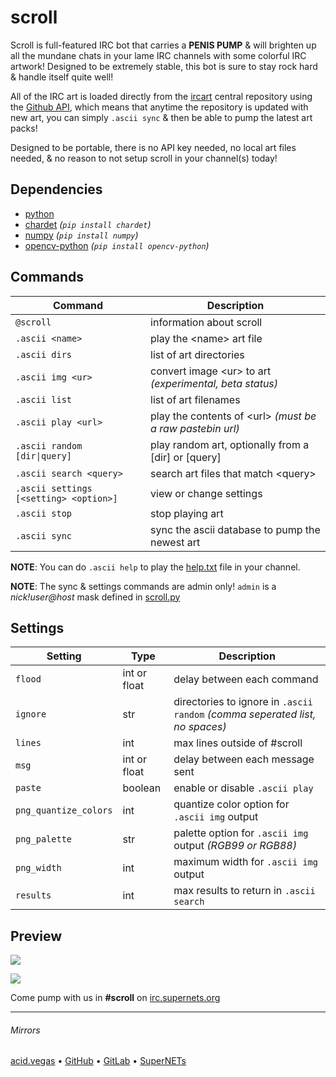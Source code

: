 # scroll

Scroll is full-featured IRC bot that carries a **PENIS PUMP** & will brighten up all the mundane chats in your lame IRC channels with some colorful IRC artwork! Designed to be extremely stable, this bot is sure to stay rock hard & handle itself quite well!

All of the IRC art is loaded directly from the [ircart](https://github.com/ircart/ircart) central repository using the [Github API](https://docs.github.com/en/rest), which means that anytime the repository is updated with new art, you can simply `.ascii sync` & then be able to pump the latest art packs!

Designed to be portable, there is no API key needed, no local art files needed, & no reason to not setup scroll in your channel(s) today!

## Dependencies
* [python](https://www.python.org/)
* [chardet](https://pypi.org/project/chardet/) *(`pip install chardet`)*
* [numpy](https://pypi.org/project/numpy/) *(`pip install numpy`)*
* [opencv-python](https://pypi.org/project/opencv-python/) *(`pip install opencv-python`)*

## Commands
| Command                                | Description                                                |
| -------------------------------------- | ---------------------------------------------------------- |
| `@scroll`                              | information about scroll                                   |
| `.ascii <name>`                        | play the \<name> art file                                  |
| `.ascii dirs`                          | list of art directories                                    |
| `.ascii img <ur>`                      | convert image \<ur> to art *(experimental, beta status)*   |
| `.ascii list`                          | list of art filenames                                      |
| `.ascii play <url>`                    | play the contents of \<url> *(must be a raw pastebin url)* |
| `.ascii random [dir\|query]`            | play random art, optionally from a [dir] or [query]        |
| `.ascii search <query>`                | search art files that match \<query>                       |
| `.ascii settings [<setting> <option>]` | view or change settings                                    |
| `.ascii stop`                          | stop playing art                                           |
| `.ascii sync`                          | sync the ascii database to pump the newest art             |

**NOTE**: You can do `.ascii help` to play the [help.txt](https://github.com/ircart/ircart/blob/master/ircart/doc/help.txt) file in your channel.

**NOTE**: The sync & settings commands are admin only! `admin` is a *nick!user@host* mask defined in [scroll.py](https://github.com/ircart/scroll/blob/master/scroll.py)

## Settings
| Setting               | Type         | Description                                                                                  |
| --------------------- | ------------ | -------------------------------------------------------------------------------------------- |
| `flood`               | int or float | delay between each command                                                                   |
| `ignore`              | str          | directories to ignore in `.ascii random` *(comma seperated list, no spaces)*                 |
| `lines`               | int          | max lines outside of #scroll                                                                 |
| `msg`                 | int or float | delay between each message sent                                                              |
| `paste`               | boolean      | enable or disable `.ascii play`                                                              |
| `png_quantize_colors` | int          | quantize color option for `.ascii img` output                                                |
| `png_palette`         | str          | palette option for `.ascii img` output *(RGB99 or RGB88)*                                    |
| `png_width`           | int          | maximum width for `.ascii img` output                                                        |
| `results`             | int          | max results to return in `.ascii search`                                                     |

## Preview

![](.screens/preview1.png)

![](.screens/preview2.png)

Come pump with us in **#scroll** on [irc.supernets.org](ircs://irc.supernets.org)

___

###### Mirrors
[acid.vegas](https://git.acid.vegas/scroll) • [GitHub](https://github.com/ircart/scroll) • [GitLab](https://gitlab.com/ircart/scroll) • [SuperNETs](https://git.supernets.org/ircart/scroll)
